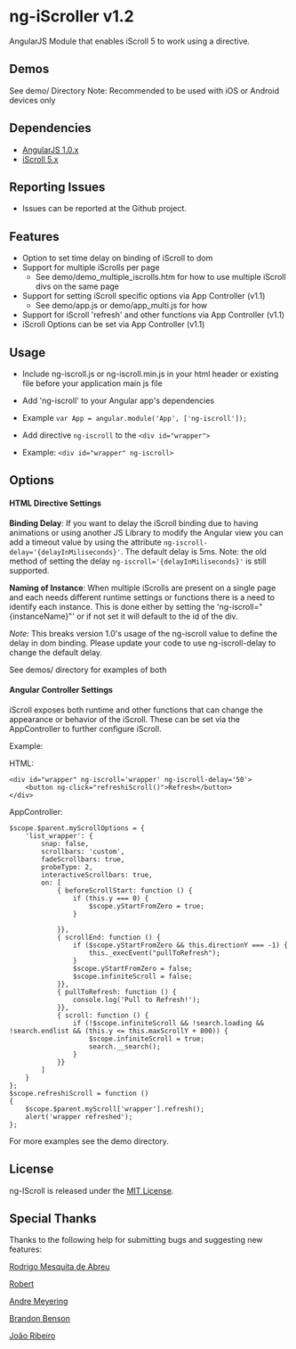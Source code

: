 ng-iScroller v1.2
============

AngularJS Module that enables iScroll 5 to work using a directive.

Demos
------------

See demo/ Directory
Note: Recommended to be used with iOS or Android devices only


Dependencies
------------
- [AngularJS 1.0.x](http://angularjs.org/)
- [iScroll 5.x](https://github.com/cubiq/iscroll)


Reporting Issues
-------------
- Issues can be reported at the Github project.


Features
-------------

* Option to set time delay on binding of iScroll to dom
* Support for multiple iScrolls per page
	* See demo/demo_multiple_iscrolls.htm for how to use multiple iScroll divs on the same page
* Support for setting iScroll specific options via App Controller (v1.1)
	* See demo/app.js or demo/app_multi.js for how
* Support for iScroll 'refresh' and other functions via App Controller (v1.1)
* iScroll Options can be set via App Controller (v1.1)


Usage
---------

* Include ng-iscroll.js or ng-iscroll.min.js in your html header or existing file before your application main js file
* Add 'ng-iscroll' to your Angular app's dependencies
 * Example ```var App = angular.module('App', ['ng-iscroll']);```

* Add directive `ng-iscroll` to the ```<div id="wrapper">```
 * Example: ```<div id="wrapper" ng-iscroll>```


Options
-------------
#### HTML Directive Settings

**Binding Delay**:
If you want to delay the iScroll binding due to having animations or using another JS Library to modify the Angular view you can add a timeout value by using the attribute ```ng-iscroll-delay='{delayInMiliseconds}'```.  The default delay is 5ms.
Note: the old method of setting the delay ```ng-iscroll='{delayInMiliseconds}'``` is still supported.

**Naming of Instance**:
When multiple iScrolls are present on a single page and each needs different runtime settings or functions there is a need to identify each instance.  This is done either by setting the 'ng-iscroll="{instanceName}"' or if not set it will default to the id of the div.

*Note:* This breaks version 1.0's usage of the ng-iscroll value to define the delay in dom binding.  Please update your code to use ng-iscroll-delay to change the default delay.

See demos/ directory for examples of both


#### Angular Controller Settings

iScroll exposes both runtime and other functions that can change the appearance or behavior of the iScroll.  These can be set via the AppController to further configure iScroll.

Example:

HTML:
```
<div id="wrapper" ng-iscroll='wrapper' ng-iscroll-delay='50'>
	<button ng-click="refreshiScroll()">Refresh</button>
</div>
```

AppController:
```
$scope.$parent.myScrollOptions = {
    'list_wrapper': {
        snap: false,
        scrollbars: 'custom',
        fadeScrollbars: true,
        probeType: 2,
        interactiveScrollbars: true,
        on: [
            { beforeScrollStart: function () {
                if (this.y === 0) {
                    $scope.yStartFromZero = true;
                }

            }},
            { scrollEnd: function () {
                if ($scope.yStartFromZero && this.directionY === -1) {
                    this._execEvent("pullToRefresh");
                }
                $scope.yStartFromZero = false;
                $scope.infiniteScroll = false;
            }},
            { pullToRefresh: function () {
                console.log('Pull to Refresh!');
            }},
            { scroll: function () {
                if (!$scope.infiniteScroll && !search.loading && !search.endlist && (this.y <= this.maxScrollY + 800)) {
                    $scope.infiniteScroll = true;
                    search.__search();
                }
            }}
        ]
    }
};
$scope.refreshiScroll = function ()
{
	$scope.$parent.myScroll['wrapper'].refresh();
	alert('wrapper refreshed');
};
```

For more examples see the demo directory.


License
--------------

ng-IScroll is released under the [MIT License](http://opensource.org/licenses/MIT).


Special Thanks
---------------

Thanks to the following help for submitting bugs and suggesting new features:

[Rodrigo Mesquita de Abreu](https://github.com/rodmabreu)

[Robert](https://github.com/rtpm)

[Andre Meyering](https://github.com/archer96)

[Brandon Benson](https://github.com/bensane)

[João Ribeiro](https://github.com/JonnyBGod)
